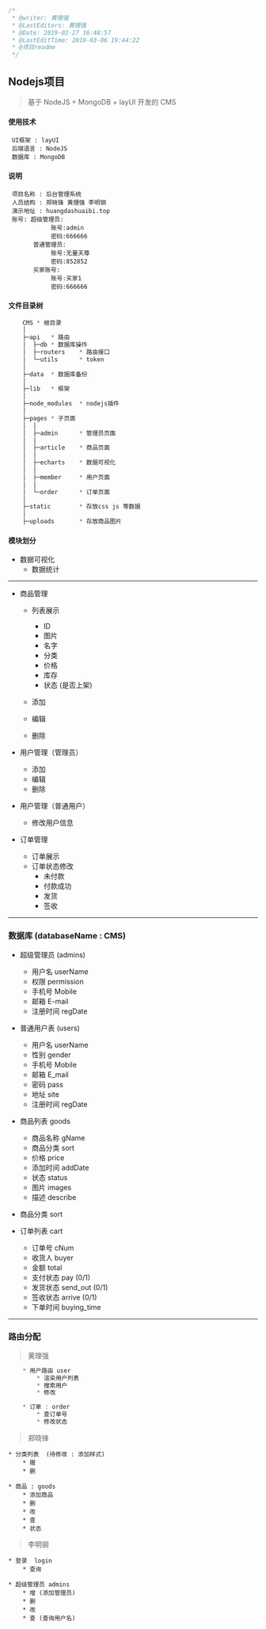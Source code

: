 ```javascript
/*
 * @writer: 黄理强
 * @LastEditors: 黄理强
 * @Date: 2019-02-27 16:48:57
 * @LastEditTime: 2019-03-06 19:44:22
 * @项目readme
 */
```

## Nodejs项目

>  基于 NodeJS + MongoDB + layUI 开发的 CMS

#### 使用技术

     UI框架 : layUI
     后端语言 : NodeJS
     数据库 : MongoDB

#### 说明
     项目名称 : 后台管理系统
     人员结构 : 郑晓锋 黄理强 李明钢
     演示地址 : huangdashuaibi.top
     账号: 超级管理员:
                账号:admin
                密码:666666
           普通管理员:
                账号:无量天尊
                密码:852852
           买家账号:
                账号:买家1
                密码:666666

#### 文件目录树
``` javascript
    CMS * 根目录
    │
    ├─api   * 路由
    │  ├─db * 数据库操作
    │  ├─routers    * 路由接口
    │  └─utils      * token
    │
    ├─data  * 数据库备份
    │
    ├─lib   * 框架
    │
    ├─node_modules  * nodejs插件
    │
    ├─pages * 子页面
    │  │
    │  ├─admin      * 管理员页面
    │  │
    │  ├─article    * 商品页面
    │  │
    │  ├─echarts    * 数据可视化
    │  │
    │  ├─member     * 用户页面
    │  │
    │  └─order      * 订单页面
    │
    ├─static        * 存放css js 等数据
    │
    ├─uploads       * 存放商品图片
```


#### 模块划分

* 数据可视化
    * 数据统计

****

* 商品管理
    * 列表展示
        * ID
        * 图片
        * 名字
        * 分类
        * 价格
        * 库存
        * 状态 (是否上架)

    * 添加
    * 编辑
    * 删除



* 用户管理（管理员）
    * 添加
    * 编辑
    * 删除
* 用户管理（普通用户）
    * 修改用户信息


* 订单管理
    * 订单展示
    * 订单状态修改
        * 未付款
        * 付款成功
        * 发货
        * 签收

****

### 数据库 (databaseName : CMS)

* 超级管理员    (admins)
    * 用户名    userName
    * 权限      permission
    * 手机号    Mobile
    * 邮箱      E-mail
    * 注册时间  regDate

* 普通用户表    (users)
    * 用户名    userName
    * 性别      gender
    * 手机号    Mobile
    * 邮箱      E_mail
    * 密码      pass
    * 地址      site
    * 注册时间  regDate



* 商品列表      goods
    * 商品名称  gName
    * 商品分类  sort
    * 价格      price
    * 添加时间  addDate
    * 状态      status
    * 图片      images
    * 描述      describe



* 商品分类      sort



* 订单列表      cart
    * 订单号    cNum
    * 收货人    buyer
    * 金额      total
    * 支付状态  pay (0/1)
    * 发货状态  send_out (0/1)
    * 签收状态  arrive (0/1)
    * 下单时间  buying_time

****
### 路由分配

> 黄理强
``` javascript
    * 用户路由 user
        * 渲染用户列表
        * 搜索用户
        * 修改

    * 订单 : order
        * 查订单号
        * 修改状态
```
> 郑晓锋

    * 分类列表  (待修改 : 添加样式)
        * 赠
        * 删
    
    * 商品 : goods
        * 添加商品
        * 删
        * 改
        * 查
        * 状态

> 李明钢

    * 登录  login
        * 查询
    
    * 超级管理员 admins
        * 增 (添加管理员)
        * 删
        * 改
        * 查 (查询用户名)


